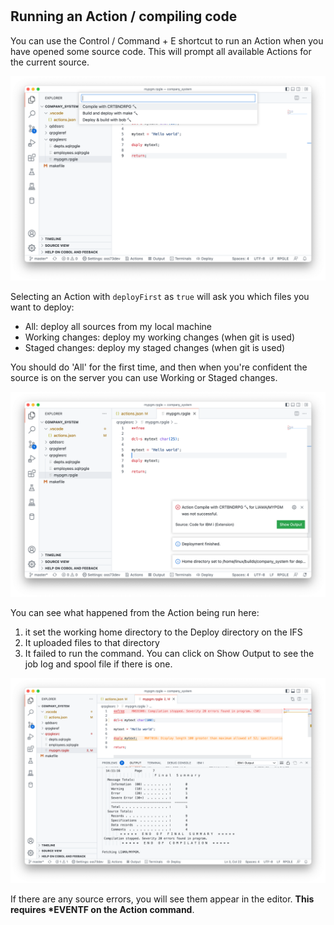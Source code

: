 #

## Running an Action / compiling code

You can use the Control / Command + E shortcut to run an Action when you have opened some source code. This will prompt all available Actions for the current source.

![](./actions-running.png)

Selecting an Action with `deployFirst` as `true` will ask you which files you want to deploy:

* All: deploy all sources from my local machine
* Working changes: deploy my working changes (when git is used)
* Staged changes: deploy my staged changes (when git is used)

You should do 'All' for the first time, and then when you're confident the source is on the server you can use Working or Staged changes.

![](./actions-results-1.png)

You can see what happened from the Action being run here:

1. it set the working home directory to the Deploy directory on the IFS
2. It uploaded files to that directory
3. It failed to run the command. You can click on Show Output to see the job log and spool file if there is one.

![](./actions-results-2.png)

If there are any source errors, you will see them appear in the editor. **This requires \*EVENTF on the Action command**.